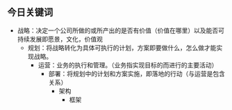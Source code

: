 ## 今日关键词

- 战略：决定一个公司所做的或所产出的是否有价值（价值在哪里）以及能否可持续发展即愿景，文化，价值观
	- 规划：将战略转化为具体可执行的计划，方案即要做什么，怎么做才能实现战略。
		- 运营：业务的执行和管理。（业务指实现目标的而进行的主要活动）
			- 部署：将规划中的计划和方案实施，即落地的行动（与运营是包含关系）
				- 架构
					- 框架